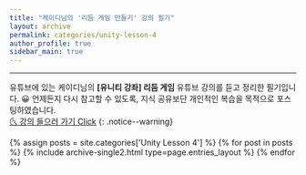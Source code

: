 ```yaml
---
title: "케이디님의 '리듬 게임 만들기' 강의 필기"
layout: archive
permalink: categories/unity-lesson-4
author_profile: true
sidebar_main: true
---
```


<!-- 공백이 포함되어 있는 카테고리 이름의 경우 site.categories['a b c'] 이런식으로! -->

***

유튜브에 있는 케이디님의 **[유니티 강좌] 리듬 게임** 유튜브 강의를 듣고 정리한 필기입니다. 😀 언제든지 다시 참고할 수 있도록, 지식 공유보단 개인적인 복습을 목적으로 포스팅하였습니다. <br> [🌜 강의 들으러 가기 Click](https://www.youtube.com/watch?v=eLdiOCWPfPc&list=PLUZ5gNInsv_MCnum4bOQRI72LdGkIY3tY&index=2&t=231s)
{: .notice--warning}

{% assign posts = site.categories['Unity Lesson 4'] %}
{% for post in posts %} {% include archive-single2.html type=page.entries_layout %} {% endfor %}